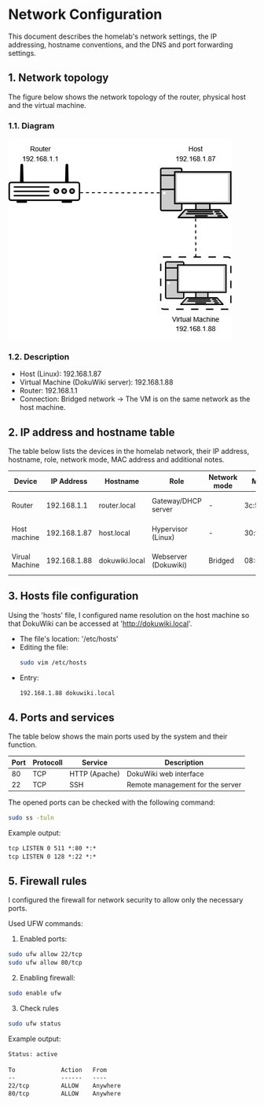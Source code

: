 # Network Configuration

This document describes the homelab's network settings, the IP addressing, hostname conventions, and the DNS and port forwarding settings.


## 1. Network topology

The figure below shows the network topology of the router, physical host and the virtual machine.

### 1.1. Diagram

![Network Topology](/images/Network_topology.png)

### 1.2. Description

- Host (Linux): 192.168.1.87
- Virtual Machine (DokuWiki server): 192.168.1.88
- Router: 192.168.1.1
- Connection: Bridged network → The VM is on the same network as the host machine.


## 2. IP address and hostname table

The table below lists the devices in the homelab network, their IP address, hostname, role, network mode, MAC address and additional notes.

| Device         | IP Address   | Hostname       | Role                 | Network mode | MAC Address       | Notes                     |
|----------------|--------------|----------------|----------------------|--------------|-------------------|---------------------------|
| Router         | 192.168.1.1  | router.local   | Gateway/DHCP server  | -            | 3c:58:5d:e9:c0:56 | Providing internet access |
| Host machine   | 192.168.1.87 | host.local     | Hypervisor (Linux)   | -            | 30:f6:ef:d5:13:f5 | Runs the Virtual Machine  |
| Virual Machine | 192.168.1.88 | dokuwiki.local | Webserver (Dokuwiki) | Bridged      | 08:00:27:4c:b3:f3 | Apache + PHP installed    |


## 3. Hosts file configuration

Using the 'hosts' file, I configured name resolution on the host machine so that DokuWiki can be accessed at 'http://dokuwiki.local'.

- The file's location: '/etc/hosts'
- Editing the file: 
  ```bash
  sudo vim /etc/hosts
  ```
- Entry: 
  ```bash
  192.168.1.88 dokuwiki.local
  ```


## 4. Ports and services

The table below shows the main ports used by the system and their function.

| Port | Protocoll | Service       | Description                      |
|------|-----------|---------------|----------------------------------|
| 80   | TCP       | HTTP (Apache) | DokuWiki web interface           |
| 22   | TCP       | SSH           | Remote management for the server |

The opened ports can be checked with the following command:
```bash
sudo ss -tuln
```

Example output:
```markdown
tcp LISTEN 0 511 *:80 *:*
tcp LISTEN 0 128 *:22 *:*
```


## 5. Firewall rules

I configured the firewall for network security to allow only the necessary ports.

Used UFW commands:

1. Enabled ports:
  ```bash
  sudo ufw allow 22/tcp
  sudo ufw allow 80/tcp
  ```

2. Enabling firewall:
  ```bash
  sudo enable ufw
  ```

3. Check rules
  ```bash
  sudo ufw status
  ```

Example output:
  ```
  Status: active
  
  To             Action   From
  --             ------   ----
  22/tcp         ALLOW    Anywhere
  80/tcp         ALLOW    Anywhere
  ```
